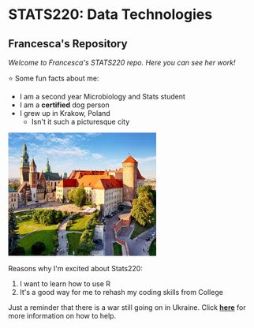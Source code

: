 <!--- First level of Heading --->
# STATS220: Data Technologies

<!--- Second level of Heading --->
## Francesca's Repository

<!--- Use of italics --->
*Welcome to Francesca's STATS220 repo. Here you can see her work!*

<!--- Use of unordered list --->
⭐ Some fun facts about me: 
* I am a second year Microbiology and Stats student
* I am a **certified** dog person
* I grew up in Krakow, Poland 
     * Isn't it such a picturesque city
     
<!--- Krakow image --->   
<img src="https://github.com/francescamd/stats220/blob/main/Krakow.jpg" width="300" height="250">

<!--- Use of ordered list --->
Reasons why I'm excited about Stats220:
1. I want to learn how to use R
2. It's a good way for me to rehash my coding skills from College

<!--- Use of weblink --->
Just a reminder that there is a war still going on in Ukraine. Click **[here](https://unrefugees.org.nz/)** for more information on how to help.

